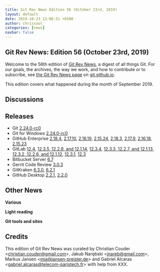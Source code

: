 ```yaml
---
title: Git Rev News Edition 56 (October 23rd, 2019)
layout: default
date: 2019-10-23 12:06:51 +0100
author: chriscool
categories: [news]
navbar: false
---
```


## Git Rev News: Edition 56 (October 23rd, 2019)

Welcome to the 56th edition of [Git Rev News](https://git.github.io/rev_news/rev_news/),
a digest of all things Git. For our goals, the archives, the way we work, and how to contribute or to
subscribe, see [the Git Rev News page](https://git.github.io/rev_news/rev_news/) on [git.github.io](http://git.github.io).

This edition covers what happened during the month of September 2019.

## Discussions

<!---
### General
-->

<!---
### Reviews
-->

<!---
### Support
-->

<!---
## Developer Spotlight:
-->

## Releases

+ Git [2.24.0-rc0](https://public-inbox.org/git/xmqq4l065zx5.fsf@gitster-ct.c.googlers.com/)
+ Git for Windows [2.24.0-rc0](https://public-inbox.org/git/nycvar.QRO.7.76.6.1910220004190.46@tvgsbejvaqbjf.bet/)
+ GitHub Enterprise [2.18.4](https://enterprise.github.com/releases/2.18.4/notes),
[2.17.10](https://enterprise.github.com/releases/2.17.10/notes),
[2.16.19](https://enterprise.github.com/releases/2.16.19/notes),
[2.15.24](https://enterprise.github.com/releases/2.15.24/notes),
[2.18.3](https://enterprise.github.com/releases/2.18.3/notes),
[2.17.9](https://enterprise.github.com/releases/2.17.9/notes),
[2.16.18](https://enterprise.github.com/releases/2.16.18/notes),
[2.15.23](https://enterprise.github.com/releases/2.15.23/notes)
+ GitLab [12.4](https://about.gitlab.com/blog/2019/10/22/gitlab-12-4-released/),
[12.3.5, 12.2.8, and 12.1.14](https://about.gitlab.com/blog/2019/10/07/security-release-gitlab-12-dot-3-dot-5-released/),
[12.3.4](https://about.gitlab.com/blog/2019/10/03/gitlab-12-dot-3-dot-4-released/),
[12.3.3, 12.2.7, and 12.1.13](https://about.gitlab.com/blog/2019/10/02/security-release-gitlab-12-dot-3-dot-3-released/),
[12.3.2, 12.2.6, and 12.1.12](https://about.gitlab.com/blog/2019/09/30/security-release-gitlab-12-dot-3-dot-2-released/),
[12.3.1](https://about.gitlab.com/blog/2019/09/24/gitlab-12-3-1-released/),
[12.3](https://about.gitlab.com/blog/2019/09/22/gitlab-12-3-released/)
+ Bitbucket Server [6.7](https://confluence.atlassian.com/bitbucketserver/bitbucket-server-release-notes-872139866.html)
+ Gerrit Code Review [3.0.3](https://www.gerritcodereview.com/3.0.html#303)
+ GitKraken [6.3.0](https://support.gitkraken.com/release-notes/current),
[6.2.1](https://support.gitkraken.com/release-notes/current)
+ GitHub Desktop [2.2.1](https://desktop.github.com/release-notes/),
[2.2.0](https://desktop.github.com/release-notes/)

## Other News

__Various__


__Light reading__


__Git tools and sites__


## Credits

This edition of Git Rev News was curated by
Christian Couder &lt;<christian.couder@gmail.com>&gt;,
Jakub Narębski &lt;<jnareb@gmail.com>&gt;,
Markus Jansen &lt;<mja@jansen-preisler.de>&gt; and
Gabriel Alcaras &lt;<gabriel.alcaras@telecom-paristech.fr>&gt;
with help from XXX.
